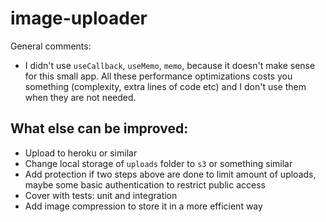 # image-uploader

General comments:

- I didn't use `useCallback`, `useMemo`, `memo`, because it doesn't make sense for this small app. All these performance optimizations costs you something (complexity, extra lines of code etc) and I don't use them when they are not needed.

## What else can be improved:

- Upload to heroku or similar
- Change local storage of `uploads` folder to `s3` or something similar
- Add protection if two steps above are done to limit amount of uploads, maybe some basic authentication to restrict public access
- Cover with tests: unit and integration
- Add image compression to store it in a more efficient way
